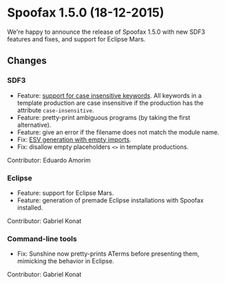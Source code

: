 # Spoofax 1.5.0 (18-12-2015)

We're happy to announce the release of Spoofax 1.5.0 with new SDF3 features and fixes, and support for Eclipse Mars.

## Changes

### SDF3

* Feature: [support for case insensitive keywords](http://yellowgrass.org/issue/Spoofax/954). All keywords in a template production are case insensitive if the production has the attribute `case-insensitive`.
* Feature: pretty-print ambiguous programs (by taking the first alternative).
* Feature: give an error if the filename does not match the module name.
* Fix: [ESV generation with empty imports](http://yellowgrass.org/issue/Spoofax/970).
* Fix: disallow empty placeholders `<>` in template productions.

Contributor: Eduardo Amorim

### Eclipse

* Feature: support for Eclipse Mars.
* Feature: generation of premade Eclipse installations with Spoofax installed.

Contributor: Gabriel Konat

### Command-line tools

* Fix: Sunshine now pretty-prints ATerms before presenting them, mimicking the behavior in Eclipse.

Contributor: Gabriel Konat
